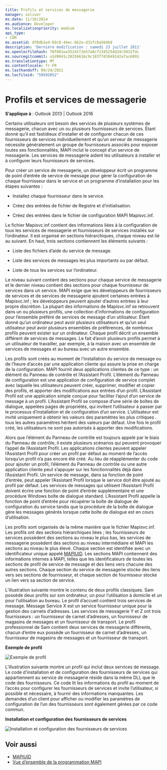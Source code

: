 ```yaml
---
title: Profils et services de messagerie
manager: soliver
ms.date: 11/16/2014
ms.audience: Developer
ms.localizationpriority: medium
api_type:
- COM
ms.assetid: df0db1e4-69c8-44ec-bb2a-d31fc8a564b9
description: 'Derniére modification : samedi 23 juillet 2011'
ms.openlocfilehash: f8f081ea35241f3e57a8cf2345254d24c5032fdc
ms.sourcegitcommit: a1d9041c20256616c9c183f7d1049142a7ac6991
ms.translationtype: MT
ms.contentlocale: fr-FR
ms.lasthandoff: 09/24/2021
ms.locfileid: "59592052"
---
```

# <a name="message-services-and-profiles"></a>Profils et services de messagerie
  
**S’applique à** : Outlook 2013 | Outlook 2016 
  
Certains utilisateurs ont besoin des services de plusieurs systèmes de messagerie, chacun avec un ou plusieurs fournisseurs de services. Étant donné qu’il est fastidieux d’installer et de configurer chacun de ces fournisseurs de services individuellement et qu’un serveur de messagerie nécessite généralement un groupe de fournisseurs associés pour exposer toutes ses fonctionnalités, MAPI inclut le concept d’un service de messagerie. Les services de messagerie aident les utilisateurs à installer et à configurer leurs fournisseurs de services.
  
Pour créer un service de messagerie, un développeur écrit un programme de point d’entrée de service de message pour gérer la configuration de chaque fournisseur dans le service et un programme d’installation pour les étapes suivantes :
  
- Installez chaque fournisseur dans le service.
    
- Créez des entrées de fichier de Registre et d’initialisation.
    
- Créez des entrées dans le fichier de configuration MAPI Mapisvc.inf.
    
Le fichier Mapisvc.inf contient des informations liées à la configuration de tous les services de messagerie et fournisseurs de services installés sur l’ordinateur. Il est organisé en sections hiérarchiques, chaque niveau est lié au suivant. En haut, trois sections contiennent les éléments suivants : 
  
- Liste des fichiers d’aide du service de message.
    
- Liste des services de messages les plus importants ou par défaut.
    
- Liste de tous les services sur l’ordinateur.
    
Le niveau suivant contient des sections pour chaque service de messagerie et le dernier niveau contient des sections pour chaque fournisseur de services dans un service. MAPI exige que les développeurs de fournisseurs de services et de services de messagerie ajoutent certaines entrées à Mapisvc.inf ; les développeurs peuvent ajouter d’autres entrées à leur propre discrétion. La plupart des informations de Mapisvc.inf se retrouvent dans un ou plusieurs profils, une collection d’informations de configuration pour l’ensemble préféré de services de message d’un utilisateur. Étant donné qu’un ordinateur peut avoir plusieurs utilisateurs et qu’un seul utilisateur peut avoir plusieurs ensembles de préférences, de nombreux profils peuvent exister sur un ordinateur. Chaque profil décrit un ensemble différent de services de messages. Le fait d’avoir plusieurs profils permet à un utilisateur de travailler, par exemple, à la maison avec un ensemble de services de messages et au bureau avec un autre ensemble.
  
Les profils sont créés au moment de l’installation du service de message ou de l’heure d’accès par une application cliente qui assure la prise en charge de la configuration. MAPI fournit deux applications clientes de ce type : un élément du Panneau de contrôle et l’Assistant Profil. L’élément du Panneau de configuration est une application de configuration de service complet avec laquelle les utilisateurs peuvent créer, supprimer, modifier et copier des profils, et apporter des modifications aux entrées d’un profil. L’Assistant Profil est une application simple conçue pour faciliter l’ajout d’un service de message à un profil. L’Assistant Profil se compose d’une série de boîtes de dialogue, appelées pages de propriétés, qui invitent l’utilisateur à passer par le processus d’installation et de configuration d’un service. L’utilisateur est invité uniquement à obtenir les valeurs des paramètres les plus critiques . tous les autres paramètres héritent des valeurs par défaut. Une fois le profil créé, les utilisateurs ne sont pas autorisés à apporter des modifications. 
  
Alors que l’élément du Panneau de contrôle est toujours appelé par le biais du Panneau de contrôle, il existe plusieurs scénarios qui peuvent provoquer l’appel de l’Assistant Profil. Les applications clientes peuvent appeler l’Assistant Profil pour créer un profil par défaut au moment de l’accès lorsqu’un profil n’a pas encore été créé. Au lieu de réapplémenter du code pour ajouter un profil, l’élément du Panneau de contrôle ou une autre application cliente peut s’appuyer sur les fonctionnalités déjà dans l’Assistant Profil. Un service de message, dans sa fonction de point d’entrée, peut appeler l’Assistant Profil lorsque le service doit être ajouté au profil par défaut. Les services de messages qui utilisent l’Assistant Profil doivent écrire une fonction de point d’entrée supplémentaire et une procédure Windows boîte de dialogue standard. L’Assistant Profil appelle la fonction de point d’entrée pour récupérer la boîte de dialogue de configuration du service tandis que la procédure de la boîte de dialogue gère les messages générés lorsque cette boîte de dialogue est en cours d’utilisation. 
  
Les profils sont organisés de la même manière que le fichier Mapisvc.inf. Les profils ont des sections hiérarchiques liées ; les fournisseurs de services possèdent des sections au niveau le plus bas, les services de messagerie possèdent des sections au niveau intermédiaire et MAPI les sections au niveau le plus élevé. Chaque section est identifiée avec un identificateur unique appelé [MAPIUID](mapiuid.md). Les sections MAPI contiennent des informations internes à MAPI, telles que les identificateurs de toutes les sections de profil de service de message et des liens vers chacune des autres sections. Chaque section du service de messagerie stocke des liens vers ses sections de fournisseur, et chaque section de fournisseur stocke un lien vers sa section de service. 
  
L’illustration suivante montre le contenu de deux profils classiques. Sam possède deux profils sur son ordinateur, un pour l’utilisation à domicile et un pour l’utilisation au bureau. Le profil d’accueil contient trois services de message. Message Service X est un service fournisseur unique pour la gestion des carnets d’adresses. Les services de messagerie Y et Z ont trois fournisseurs : un fournisseur de carnet d’adresses, un fournisseur de magasins de messages et un fournisseur de transport. Le profil professionnel de Sam contient deux services de messagerie différents, chacun d’entre eux possède un fournisseur de carnet d’adresses, un fournisseur de magasins de messages et un fournisseur de transport. 
  
**Exemple de profil**
  
![Exemple de profil](media/amapi_56.gif "Exemple de profil")
  
L’illustration suivante montre un profil qui inclut deux services de message. Le code d’installation et de configuration des fournisseurs de services qui appartiennent au service de messagerie réside dans la même DLL que le code des fournisseurs. Ce code lit les informations du profil au moment de l’accès pour configurer les fournisseurs de services et invite l’utilisateur, si possible et nécessaire, à fournir des informations manquantes. Les demandes d’un client pour afficher ou modifier les paramètres de configuration de l’un des fournisseurs sont également gérées par ce code commun.
  
**Installation et configuration des fournisseurs de services**
  
![Installation et configuration des fournisseurs de services](media/amapi_55.gif "Installation et configuration des fournisseurs de services")
  
## <a name="see-also"></a>Voir aussi

- [MAPIUID](mapiuid.md)
- [Vue d’ensemble de la programmation MAPI](mapi-programming-overview.md)

